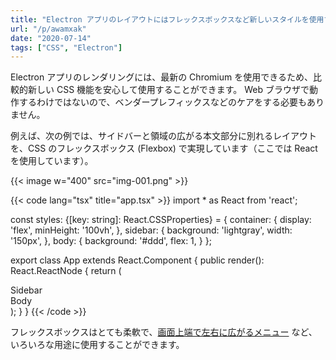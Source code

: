 ```yaml
---
title: "Electron アプリのレイアウトにはフレックスボックスなど新しいスタイルを使用する"
url: "/p/awamxak"
date: "2020-07-14"
tags: ["CSS", "Electron"]
---
```


Electron アプリのレンダリングには、最新の Chromium を使用できるため、比較的新しい CSS 機能を安心して使用することができます。
Web ブラウザで動作するわけではないので、ベンダープレフィックスなどのケアをする必要もありません。

例えば、次の例では、サイドバーと領域の広がる本文部分に別れるレイアウトを、CSS のフレックスボックス (Flexbox) で実現しています（ここでは React を使用しています）。

{{< image w="400" src="img-001.png" >}}

{{< code lang="tsx" title="app.tsx" >}}
import * as React from 'react';

const styles: {[key: string]: React.CSSProperties} = {
  container: {
    display: 'flex',
    minHeight: '100vh',
  },
  sidebar: {
    background: 'lightgray',
    width: '150px',
  },
  body: {
    background: '#ddd',
    flex: 1,
  }
};

export class App extends React.Component {
  public render(): React.ReactNode {
    return (
      <div style={styles.container}>
        <div style={styles.sidebar}>Sidebar</div>
        <div style={styles.body}>Body</div>
      </div>
    );
  }
}
{{< /code >}}

フレックスボックスはとても柔軟で、[画面上端で左右に広がるメニュー](https://developer.mozilla.org/ja/docs/Web/CSS/CSS_Flexible_Box_Layout/Aligning_Items_in_a_Flex_Container#%E4%B8%BB%E8%BB%B8%E4%B8%8A%E3%81%A7%E3%81%AE%E4%BD%8D%E7%BD%AE%E5%90%88%E3%82%8F%E3%81%9B%E3%81%AB_auto_%E3%83%9E%E3%83%BC%E3%82%B8%E3%83%B3%E3%82%92%E4%BD%BF%E3%81%86) など、いろいろな用途に使用することができます。


